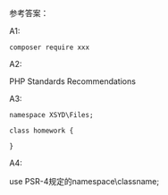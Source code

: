 参考答案：

A1:

```
composer require xxx
```

A2:

PHP Standards Recommendations

A3:

```
namespace XSYD\Files;

class homework {

}
```

A4:

use PSR-4规定的namespace\classname;